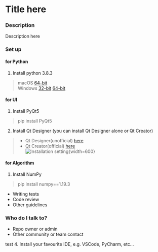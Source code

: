 # Title here #

### Description ###

Description here

### Set up ###

#### for Python ####
1. Install python 3.8.3
>macOS [64-bit](https://www.python.org/ftp/python/3.8.3/python-3.8.3-macosx10.9.pkg)  
>Windows [32-bit](https://www.python.org/ftp/python/3.8.3/python-3.8.3-webinstall.exe) [64-bit](https://www.python.org/ftp/python/3.8.3/python-3.8.3-amd64-webinstall.exe)

#### for UI ####
1. Install PyQt5
>pip install PyQt5
2. Install Qt Designer (you can install Qt Designer alone or Qt Creator)
>* Qt Designer(unofficial) [here](https://build-system.fman.io/qt-designer-download)
>* Qt Creator(official) [here](https://www.qt.io/download-open-source)  
![Installation setting](https://puu.sh/GW277/f787f9f9be.png){width=600}

#### for Algorithm ####
1. Install NumPy
>pip install numpy==1.19.3

* Writing tests
* Code review
* Other guidelines

### Who do I talk to? ###

* Repo owner or admin
* Other community or team contact

test
4. Install your favourite IDE, e.g. VSCode, PyCharm, etc...
